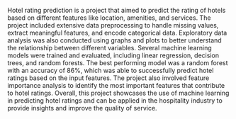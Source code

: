 Hotel rating prediction is a project that aimed to predict the rating of hotels based on different features like location, amenities, and services. 
The project included extensive data preprocessing to handle missing values, extract meaningful features, and encode categorical data. 
Exploratory data analysis was also conducted using graphs and plots to better understand the relationship between different variables.
Several machine learning models were trained and evaluated, including linear regression, decision trees, and random forests. 
The best performing model was a random forest with an accuracy of 86%, which was able to successfully predict hotel ratings based on the input features.
The project also involved feature importance analysis to identify the most important features that contribute to hotel ratings. 
Overall, this project showcases the use of machine learning in predicting hotel ratings and can be applied in the hospitality industry 
to provide insights and improve the quality of service.



